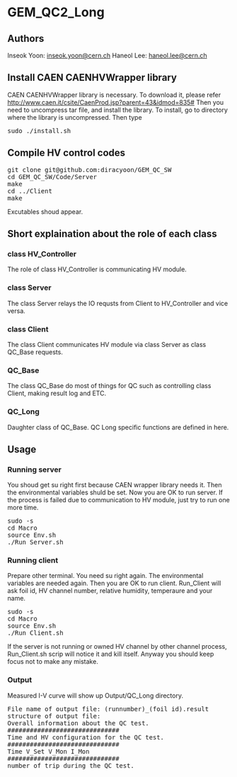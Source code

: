 # GEM_QC2_Long

## Authors
Inseok Yoon: inseok.yoon@cern.ch
Haneol Lee: haneol.lee@cern.ch

## Install CAEN CAENHVWrapper library
CAEN CAENHVWrapper library is necessary. To download it, please refer http://www.caen.it/csite/CaenProd.jsp?parent=43&idmod=835# Then you need to uncompress tar file, and install the library. To install, go to directory where the library is uncompressed. Then type
<pre>
sudo ./install.sh
</pre>

## Compile HV control codes
<pre>
git clone git@github.com:diracyoon/GEM_QC_SW
cd GEM_QC_SW/Code/Server
make
cd ../Client
make
</pre>
Excutables shoud appear.

## Short explaination about the role of each class
### class HV_Controller
The role of class HV_Controller is communicating HV module.
### class Server
The class Server relays the IO requsts from Client to HV_Controller and vice versa. 
### class Client
The class Client communicates HV module via class Server as class QC_Base requests. 
### QC_Base
The class QC_Base do most of things for QC such as controlling class Client, making result log and ETC.    
### QC_Long
Daughter class of QC_Base. QC Long specific functions are defined in here.

## Usage
### Running server
You shoud get su right first because CAEN wrapper library needs it. Then the environmental variables shuld be set. Now you are OK to run server. If the process is failed due to communication to HV module, just try to run one more time.
<pre>
sudo -s
cd Macro
source Env.sh
./Run_Server.sh
</pre>
### Running client
Prepare other terminal. You need su right again. The environmental variables are needed again. Then you are OK to run client. Run_Client will ask foil id, HV channel number, relative humidity, temperaure and your name. 
<pre>
sudo -s
cd Macro
source Env.sh
./Run_Client.sh
</pre>
If the server is not running or owned HV channel by other channel process, Run_Client.sh scrip will notice it and kill itself. Anyway you should keep focus not to make any mistake.
### Output
Measured I-V curve will show up Output/QC_Long directory.
<pre>
File name of output file: (runnumber)_(foil id).result
structure of output file:
Overall information about the QC test.
##############################
Time and HV configuration for the QC test.
##############################
Time V_Set V_Mon I_Mon
##############################
number of trip during the QC test.
</pre>
